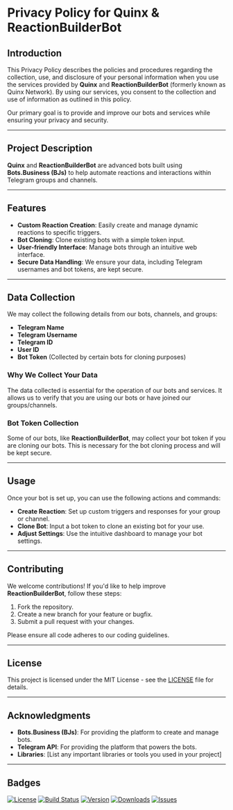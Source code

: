 # Privacy Policy for Quinx & ReactionBuilderBot

## Introduction
This Privacy Policy describes the policies and procedures regarding the collection, use, and disclosure of your personal information when you use the services provided by **Quinx** and **ReactionBuilderBot** (formerly known as Quinx Network). By using our services, you consent to the collection and use of information as outlined in this policy.

Our primary goal is to provide and improve our bots and services while ensuring your privacy and security.

---

## Project Description

**Quinx** and **ReactionBuilderBot** are advanced bots built using **Bots.Business (BJs)** to help automate reactions and interactions within Telegram groups and channels.

---

## Features

- **Custom Reaction Creation**: Easily create and manage dynamic reactions to specific triggers.
- **Bot Cloning**: Clone existing bots with a simple token input.
- **User-friendly Interface**: Manage bots through an intuitive web interface.
- **Secure Data Handling**: We ensure your data, including Telegram usernames and bot tokens, are kept secure.

---

## Data Collection

We may collect the following details from our bots, channels, and groups:

- **Telegram Name**
- **Telegram Username**
- **Telegram ID**
- **User ID**
- **Bot Token** (Collected by certain bots for cloning purposes)

### Why We Collect Your Data
The data collected is essential for the operation of our bots and services. It allows us to verify that you are using our bots or have joined our groups/channels.

### Bot Token Collection
Some of our bots, like **ReactionBuilderBot**, may collect your bot token if you are cloning our bots. This is necessary for the bot cloning process and will be kept secure.

---

## Usage

Once your bot is set up, you can use the following actions and commands:

- **Create Reaction**: Set up custom triggers and responses for your group or channel.
- **Clone Bot**: Input a bot token to clone an existing bot for your use.
- **Adjust Settings**: Use the intuitive dashboard to manage your bot settings.

---

## Contributing

We welcome contributions! If you'd like to help improve **ReactionBuilderBot**, follow these steps:

1. Fork the repository.
2. Create a new branch for your feature or bugfix.
3. Submit a pull request with your changes.

Please ensure all code adheres to our coding guidelines.

---

## License

This project is licensed under the MIT License - see the [LICENSE](https://github.com/Shineii86/ReactionBuilderBot/blob/main/LICENSE) file for details.

---

## Acknowledgments

- **Bots.Business (BJs)**: For providing the platform to create and manage bots.
- **Telegram API**: For providing the platform that powers the bots.
- **Libraries**: [List any important libraries or tools you used in your project]

---

## Badges

[![License](https://img.shields.io/github/license/Shineii86/ReactionBuilderBot)](https://github.com/Shineii86/ReactionBuilderBot/blob/main/LICENSE)
[![Build Status](https://img.shields.io/github/workflow/status/Shineii86/ReactionBuilderBot/CI)](https://github.com/Shineii86/ReactionBuilderBot/actions)
[![Version](https://img.shields.io/github/v/tag/Shineii86/ReactionBuilderBot)](https://github.com/Shineii86/ReactionBuilderBot/releases)
[![Downloads](https://img.shields.io/github/downloads/Shineii86/ReactionBuilderBot/total)](https://github.com/Shineii86/ReactionBuilderBot/releases)
[![Issues](https://img.shields.io/github/issues/Shineii86/ReactionBuilderBot)](https://github.com/Shineii86/ReactionBuilderBot/issues)
